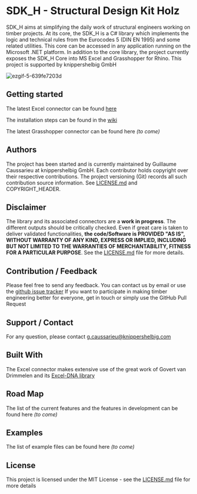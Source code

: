 # SDK_H - Structural Design Kit Holz
SDK_H aims at simplifying the daily work of structural engineers working on timber projects. At its core, the SDK_H is a C# library which implements the logic and technical rules from the Eurocodes 5 (DIN EN 1995) and some related utilities. This core can be accessed in any application running on the Microsoft .NET platform. In addition to the core library, the project currently exposes the SDK_H Core into MS Excel and Grasshopper for Rhino.
This project is supported by knippershelbig GmbH

![ezgif-5-639fe7203d](https://user-images.githubusercontent.com/43774443/234279448-ab06318e-1957-4f30-99c6-15ffa39c6005.gif)

## Getting started
The latest Excel connector can be found [here](https://github.com/knippershelbig/StructuralDesignKit_Holz/releases)

The installation steps can be found in the [wiki](https://github.com/knippershelbig/StructuralDesignKit_Holz/wiki/Getting-Started)

The latest Grasshopper connector can be found here _(to come)_


## Authors
The project has been started and is currently maintained by Guillaume Caussarieu at knippershelbig GmbH.
Each contributor holds copyright over their respective contributions. The project versioning (Git) records all such contribution source information. See [LICENSE.md](https://github.com/Gcaussarieu/StructuralDesignKit/blob/master/LICENSE) and COPYRIGHT_HEADER.

## Disclaimer
The library and its associated connectors are a **work in progress**. The different outputs should be critically checked. Even if great care is taken to deliver validated functionalities, **the code/Software is PROVIDED "AS IS", WITHOUT WARRANTY OF ANY KIND, EXPRESS OR IMPLIED, INCLUDING BUT NOT LIMITED TO THE WARRANTIES OF MERCHANTABILITY, FITNESS FOR A PARTICULAR PURPOSE**. See the [LICENSE.md](https://github.com/Gcaussarieu/StructuralDesignKit/blob/master/LICENSE) file for more details.

## Contribution / Feedback
Please feel free to send any feedback. You can contact us by email or use the [github issue tracker](https://github.com/knippershelbig/StructuralDesignKit_Holz/issues)
If you want to participate in making timber engineering better for everyone, get in touch or simply use the GitHub Pull Request

## Support / Contact
For any question, please contact g.caussarieu@knippershelbig.com

## Built With
The Excel connector makes extensive use of the great work of Govert van Drimmelen and its [Excel-DNA library](https://excel-dna.net/)

## Road Map
The list of the current features and the features in development can be found here _(to come)_

## Examples
The list of example files can be found here _(to come)_

## License
This project is licensed under the MIT License - see the [LICENSE.md](https://github.com/Gcaussarieu/StructuralDesignKit/blob/master/LICENSE) file for more details
